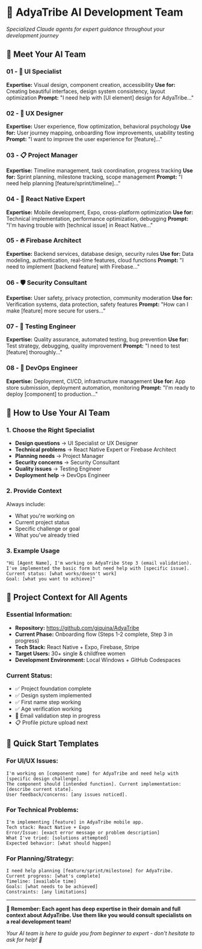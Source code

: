 # 🤖 AdyaTribe AI Development Team

*Specialized Claude agents for expert guidance throughout your development journey*

## 👥 **Meet Your AI Team**

### **01 - 🎨 UI Specialist**
**Expertise:** Visual design, component creation, accessibility
**Use for:** Creating beautiful interfaces, design system consistency, layout optimization
**Prompt:** "I need help with [UI element] design for AdyaTribe..."

### **02 - 🧠 UX Designer** 
**Expertise:** User experience, flow optimization, behavioral psychology
**Use for:** User journey mapping, onboarding flow improvements, usability testing
**Prompt:** "I want to improve the user experience for [feature]..."

### **03 - 📋 Project Manager**
**Expertise:** Timeline management, task coordination, progress tracking
**Use for:** Sprint planning, milestone tracking, scope management
**Prompt:** "I need help planning [feature/sprint/timeline]..."

### **04 - 📱 React Native Expert**
**Expertise:** Mobile development, Expo, cross-platform optimization
**Use for:** Technical implementation, performance optimization, debugging
**Prompt:** "I'm having trouble with [technical issue] in React Native..."

### **05 - 🔥 Firebase Architect**
**Expertise:** Backend services, database design, security rules
**Use for:** Data modeling, authentication, real-time features, cloud functions
**Prompt:** "I need to implement [backend feature] with Firebase..."

### **06 - 🛡️ Security Consultant**
**Expertise:** User safety, privacy protection, community moderation
**Use for:** Verification systems, data protection, safety features
**Prompt:** "How can I make [feature] more secure for users..."

### **07 - 🧪 Testing Engineer**
**Expertise:** Quality assurance, automated testing, bug prevention
**Use for:** Test strategy, debugging, quality improvement
**Prompt:** "I need to test [feature] thoroughly..."

### **08 - 🚀 DevOps Engineer**
**Expertise:** Deployment, CI/CD, infrastructure management
**Use for:** App store submission, deployment automation, monitoring
**Prompt:** "I'm ready to deploy [component] to production..."

## 🎯 **How to Use Your AI Team**

### **1. Choose the Right Specialist**
- **Design questions** → UI Specialist or UX Designer
- **Technical problems** → React Native Expert or Firebase Architect
- **Planning needs** → Project Manager
- **Security concerns** → Security Consultant
- **Quality issues** → Testing Engineer
- **Deployment help** → DevOps Engineer

### **2. Provide Context**
Always include:
- What you're working on
- Current project status
- Specific challenge or goal
- What you've already tried

### **3. Example Usage**
```
"Hi [Agent Name], I'm working on AdyaTribe Step 3 (email validation). 
I've implemented the basic form but need help with [specific issue].
Current status: [what works/doesn't work]
Goal: [what you want to achieve]"
```

## 📱 **Project Context for All Agents**

### **Essential Information:**
- **Repository:** https://github.com/giquina/AdyaTribe
- **Current Phase:** Onboarding flow (Steps 1-2 complete, Step 3 in progress)
- **Tech Stack:** React Native + Expo, Firebase, Stripe
- **Target Users:** 30+ single & childfree women
- **Development Environment:** Local Windows + GitHub Codespaces

### **Current Status:**
- ✅ Project foundation complete
- ✅ Design system implemented
- ✅ First name step working
- ✅ Age verification working
- 🔄 Email validation step in progress
- 📋 Profile picture upload next

## 🎯 **Quick Start Templates**

### **For UI/UX Issues:**
```
I'm working on [component name] for AdyaTribe and need help with [specific design challenge]. 
The component should [intended function]. Current implementation: [describe current state].
User feedback/concerns: [any issues noticed].
```

### **For Technical Problems:**
```
I'm implementing [feature] in AdyaTribe mobile app. 
Tech stack: React Native + Expo
Error/Issue: [exact error message or problem description]
What I've tried: [solutions attempted]
Expected behavior: [what should happen]
```

### **For Planning/Strategy:**
```
I need help planning [feature/sprint/milestone] for AdyaTribe.
Current progress: [what's complete]
Timeline: [available time]
Goals: [what needs to be achieved]
Constraints: [any limitations]
```

---

**🤖 Remember: Each agent has deep expertise in their domain and full context about AdyaTribe. Use them like you would consult specialists on a real development team!**

*Your AI team is here to guide you from beginner to expert - don't hesitate to ask for help! 🌟*
